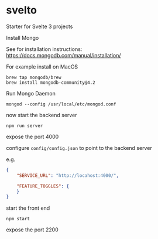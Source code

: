 # svelto
Starter for Svelte 3 projects

Install Mongo

See for installation instructions:
https://docs.mongodb.com/manual/installation/

For example install on MacOS
```
brew tap mongodb/brew
brew install mongodb-community@4.2
```
Run Mongo Daemon

```
mongod --config /usr/local/etc/mongod.conf
```

now start the backend server

```
npm run server
```
expose the port 4000

configure `config/config.json` to point to the backend server

e.g.

```json
{
    "SERVICE_URL": "http://locahost:4000/",

    "FEATURE_TOGGLES": {
    }
}
```

start the front end

```
npm start
```
expose the port 2200


